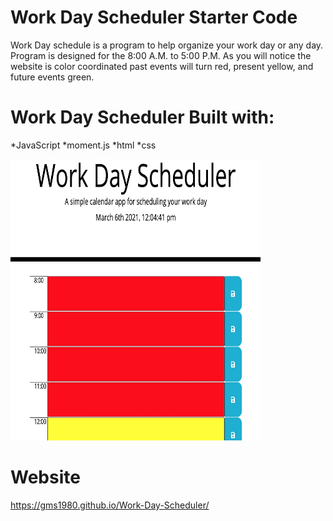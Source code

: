 # Work Day Scheduler Starter Code

Work Day schedule is a program to help organize your 
work day or any day.  Program is designed for the 8:00 A.M.
to 5:00 P.M.  As you will notice the website is color coordinated 
past events will turn red, present yellow, and future events green.

# Work Day Scheduler Built with:
*JavaScript 
*moment.js 
*html 
*css

<img src="Develop/Images/Week Day Scheduler.jpg" width="400" height="450">

# Website
https://gms1980.github.io/Work-Day-Scheduler/

